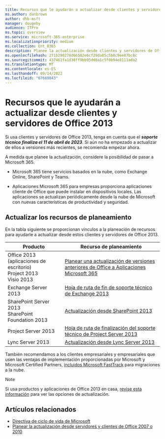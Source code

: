```yaml
---
title: Recursos que le ayudarán a actualizar desde clientes y servidores de Office 2013
ms.author: danbrown
author: dhb-msft
manager: dougeby
audience: ITPro
ms.topic: overview
ms.service: microsoft-365-enterprise
ms.localizationpriority: medium
ms.collection: Ent_O365
description: Planee la actualización desde clientes y servidores de Office 2013, ya que el soporte técnico finaliza el 11 de abril de 2023.
ms.openlocfilehash: 271b290278d66582e6cf29da85c5b8c9ee87bc8c
ms.sourcegitcommit: 437461fa1d38ff9bb95dd8a1c5f0b94e8111ada2
ms.translationtype: MT
ms.contentlocale: es-ES
ms.lasthandoff: 09/14/2022
ms.locfileid: "67669043"
---
```

# <a name="resources-to-help-you-upgrade-from-office-2013-clients-and-servers"></a>Recursos que le ayudarán a actualizar desde clientes y servidores de Office 2013

Si usa clientes y servidores de Office 2013, tenga en cuenta que el ***soporte técnico finaliza el 11 de abril de 2023***. Si aún no ha empezado a actualizar de ellos a versiones más recientes, se recomienda empezar ahora.

A medida que planee la actualización, considere la posibilidad de pasar a Microsoft 365.

- Microsoft 365 tiene servicios basados en la nube, como Exchange Online, SharePoint y Teams.

- Aplicaciones Microsoft 365 para empresas proporciona aplicaciones cliente de Office que puede instalar en dispositivos locales. Las aplicaciones se actualizan periódicamente desde la nube de Microsoft con nuevas características de productividad y seguridad.

## <a name="upgrade-planning-resources"></a>Actualizar los recursos de planeamiento

En la tabla siguiente se proporcionan vínculos a la planeación de recursos para ayudarle a actualizar desde estos clientes y servidores de Office 2013.

|Producto|Recurso de planeamiento|
|---|---|
|Office 2013 (aplicaciones de escritorio)<br/>Project 2013<br/>Visio 2013|[Planear una actualización de versiones anteriores de Office a Aplicaciones Microsoft 365](/deployoffice/endofsupport/plan-upgrade-older-versions-office)|
|Exchange Server 2013|[Hoja de ruta de fin de soporte técnico de Exchange 2013](exchange-2013-end-of-support.md)|
|SharePoint Server 2013 <br/> SharePoint Foundation 2013|[Actualización desde SharePoint 2013](upgrade-from-sharepoint-2013.md)|
|Project Server 2013|[Hoja de ruta de finalización del soporte técnico de Project Server 2013](project-server-2013-end-of-support.md)|
|Lync Server 2013|[Actualización desde Lync Server 2013](upgrade-from-lync-2013.md)|

También recomendamos a los clientes empresariales y empresariales que usen las ventajas de implementación proporcionadas por Microsoft y Microsoft Certified Partners, [incluidos Microsoft FastTrack](https://www.microsoft.com/fasttrack) para migraciones a la nube.

> [!NOTE]
> Si usa productos y aplicaciones de Office 2013 en casa, [revise esta información](plan-upgrade-previous-versions-office.md#im-a-home-user-what-do-i-do) para ver las opciones de actualización.

## <a name="related-articles"></a>Artículos relacionados

- [Directiva de ciclo de vida de Microsoft](/lifecycle/)
- [Planear la actualización desde servidores y clientes de Office 2007 o 2010](plan-upgrade-previous-versions-office.md)